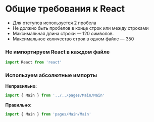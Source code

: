 # Общие требования к React

* Для отступов используется 2 пробела
* Не должно быть пробелов в конце строк или между строками
* Максимальная длина строки — 120 символов.
* Максимальное количество строк в одном файле — 350


### Не импортируем React в каждом файле

```js
import React from 'react'
```

### Используем абсолютные импорты

**Неправильно:**
```js
import { Main } from '../../pages/Main/Main'
```

**Правильно:**
```js
import { Main } from 'pages/Main/Main'
```
